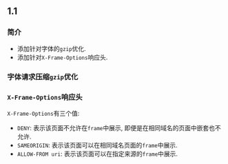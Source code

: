 ## 1.1

### 简介

* 添加针对字体的`gzip`优化.
* 添加针对`X-Frame-Options`响应头.

### 字体请求压缩`gzip`优化

### `X-Frame-Options`响应头

`X-Frame-Options`有三个值:

* `DENY`: 表示该页面不允许在`frame`中展示, 即便是在相同域名的页面中嵌套也不允许.
* `SAMEORIGIN`: 表示该页面可以在相同域名页面的`frame`中展示.
* `ALLOW-FROM uri`: 表示该页面可以在指定来源的`frame`中展示.

